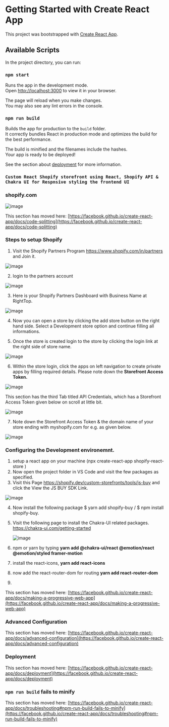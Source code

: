 # Getting Started with Create React App

This project was bootstrapped with [Create React App](https://github.com/facebook/create-react-app).

## Available Scripts

In the project directory, you can run:

### `npm start`

Runs the app in the development mode.\
Open [http://localhost:3000](http://localhost:3000) to view it in your browser.

The page will reload when you make changes.\
You may also see any lint errors in the console.

### `npm run build`

Builds the app for production to the `build` folder.\
It correctly bundles React in production mode and optimizes the build for the best performance.

The build is minified and the filenames include the hashes.\
Your app is ready to be deployed!

See the section about [deployment](https://facebook.github.io/create-react-app/docs/deployment) for more information.

### `Custom React Shopify storefront using React, Shopify API & Chakra UI for Respnsive styling the frontend UI `



### shopify.com
![image](https://user-images.githubusercontent.com/4363033/194568328-958d303a-fb48-4189-9e03-ac21b991d527.png)



This section has moved here: [https://facebook.github.io/create-react-app/docs/code-splitting](https://facebook.github.io/create-react-app/docs/code-splitting)

### Steps to setup Shopify
1.  Visit the Shopify Partners Program https://www.shopify.com/in/partners and Join it.

![image](https://user-images.githubusercontent.com/4363033/194598798-670479c8-7bd4-41f5-9d9a-2cd5406447e6.png)

2.  login to the partners account 

![image](https://user-images.githubusercontent.com/4363033/194599498-8c1da36b-55d6-4566-90a0-665764518b15.png)

3.  Here is your Shopify Partners Dashboard with Business Name at RightTop.

![image](https://user-images.githubusercontent.com/4363033/194601721-2a00bf55-d3f6-423b-826b-5e8c1e1c908f.png)

4.  Now you can open a store by clicking the add store button on the right hand side. Select a Development store option and continue filling all informations.

5.  Once the store is created login to the store by clicking the login link at the right side of store name.

![image](https://user-images.githubusercontent.com/4363033/194603123-7ec1cbca-c75c-45c5-8534-0ada4cdbcc18.png)

6.  Within the store login, click the apps on left navigation to create private apps by filling required details. Please note down the **Storefront Access Token.**

![image](https://user-images.githubusercontent.com/4363033/194604425-6c8efdcc-5cfe-443f-9706-c0b1a75767b2.png)

This section has the third Tab titled API Credentials, which has a Storefront Access Token given below on scroll at little bit. 

![image](https://user-images.githubusercontent.com/4363033/194605285-cdf0a420-a617-4059-b971-a1b968b45b7c.png)

7. Note down the Storefront Access Token & the domain name of your store ending with myshopify.com for e.g. as given below.

![image](https://user-images.githubusercontent.com/4363033/194606119-0b82a570-b572-4df0-b49c-0b8265e0968c.png)


### Configuring the Development environemnt.
1.  setup a react app on your machine (npx create-react-app shopify-react-store )
2.  Now open the project folder in VS Code and visit the few packages as specified.
3.  Visit this Page https://shopify.dev/custom-storefronts/tools/js-buy and click the View the JS BUY SDK Link.

![image](https://user-images.githubusercontent.com/4363033/194612499-0eae1763-b3da-4383-ad83-66c610418b4a.png)

4.  Now install the following package $ yarn add shopify-buy / $ npm install shopify-buy.
5.  Visit the following page to install the Chakra-UI related packages.
    https://chakra-ui.com/getting-started
    
    ![image](https://user-images.githubusercontent.com/4363033/194613497-e22b730f-18e0-43b1-a8b1-1ac624263d0f.png)

6.  npm or yarn by typing **yarn add @chakra-ui/react @emotion/react @emotion/styled framer-motion**
7.  install the react-icons, **yarn add react-icons**
8.  now add the react-router-dom for routing **yarn add react-router-dom**
9.  



This section has moved here: [https://facebook.github.io/create-react-app/docs/making-a-progressive-web-app](https://facebook.github.io/create-react-app/docs/making-a-progressive-web-app)

### Advanced Configuration

This section has moved here: [https://facebook.github.io/create-react-app/docs/advanced-configuration](https://facebook.github.io/create-react-app/docs/advanced-configuration)

### Deployment

This section has moved here: [https://facebook.github.io/create-react-app/docs/deployment](https://facebook.github.io/create-react-app/docs/deployment)

### `npm run build` fails to minify

This section has moved here: [https://facebook.github.io/create-react-app/docs/troubleshooting#npm-run-build-fails-to-minify](https://facebook.github.io/create-react-app/docs/troubleshooting#npm-run-build-fails-to-minify)
